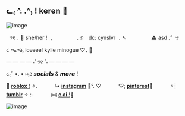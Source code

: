 ᓚ₍ ^. .^₎ ! keren 🐾
-

![image](https://github.com/user-attachments/assets/a36e55df-2291-40f2-864a-1d729a07f52e)



⠀୨୧﹒🦕 she/her ! ﹐
⠀ ⠀ ⠀ ⠀﹒୭ dc: cynslvr ﹒➷ 
 ⠀ ⠀ ⠀⠀ ⚠ asd .〞♰

૮ ᴖﻌᴖა₎  loveee! kylie minogue ♡₊ 🌷


— — — —  ˗ˋ ୨୧ ˊ˗ — — — —  


૮₍˶ •. • ⑅₎ა 𝙨𝙤𝙘𝙞𝙖𝙡𝙨 & 𝙢𝙤𝙧𝙚 !

🌈 [𝐫𝐨𝐛𝐥𝐨𝐱 !](https://www.roblox.com/users/2795609521/profile) ✧.  ⠀ ⠀ ⠀    ↳ [𝐢𝐧𝐬𝐭𝐚𝐠𝐫𝐚𝐦](https://www.instagram.com/m4nogue/) 🧸°. ♡  ⠀ ⠀ ⠀    ♡; [𝐩𝐢𝐧𝐭𝐞𝐫𝐞𝐬𝐭](https://za.pinterest.com/cynslvr/)🦎  ⠀ ⠀ ⠀    ⭐┊ [𝐭𝐮𝐦𝐛𝐥𝐫](https://www.tumblr.com/blog/m4nogue) ✧ :-  ⠀ ⠀ ⠀    ⪩⪨ [𝐜.𝐚𝐢 !](https://character.ai/profile/cynslvr)🍭


![image](https://github.com/user-attachments/assets/16bae024-6f0d-4832-aad3-35882114d98c)

